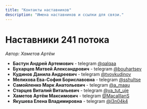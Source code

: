 ```yaml
---
title: "Контакты наставников"
description: "Имена наставников и ссылки для связи."
---
```


# Наставники 241 потока

*Автор: Хаметов Артём*

- **Бастун Андрей Артемович** - telegram [@qalqaa](https://t.me/qalqaa)
- **Бухарцев Матвей Александрович** - telegram [@bouhartsev](https://t.me/bouhartsev)
- **Кудинов Данила Андреевич** - telegram [@tvoykudinov](https://t.me/tvoykudinov)
- **Мелихова Ева-София Бориславовна** - telegram [@sshultse](https://t.me/sshultse)
- **Самойленко Марк Анатольевич** - telegram [@a_maau](https://t.me/a_maau)
- **Старцев Виталий Витальевич** - telegram [@ya_tut_uje](https://t.me/ya_tut_uje)
- **Хаметов Артём Максимович** - telegram [@MacalllanS](https://t.me/MacalllanS)
- **Якушева Елена Владимировна** - telegram [@l3n04k4](https://t.me/l3n04k4)
